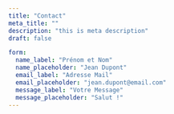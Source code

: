 ```yaml
---
title: "Contact"
meta_title: ""
description: "this is meta description"
draft: false

form:
  name_label: "Prénom et Nom"
  name_placeholder: "Jean Dupont"
  email_label: "Adresse Mail"
  email_placeholder: "jean.dupont@email.com"
  message_label: "Votre Message"
  message_placeholder: "Salut !"
---
```

